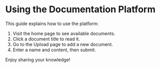 # Using the Documentation Platform

This guide explains how to use the platform:

1. Visit the home page to see available documents.
2. Click a document title to read it.
3. Go to the Upload page to add a new document.
4. Enter a name and content, then submit.

Enjoy sharing your knowledge!
